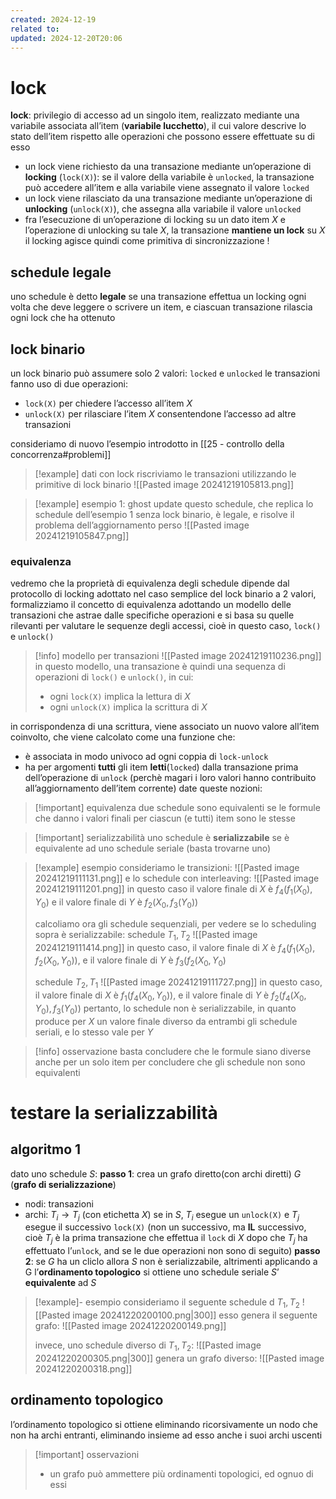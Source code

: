 ```yaml
---
created: 2024-12-19
related to: 
updated: 2024-12-20T20:06
---
```

# lock
**lock**: privilegio di accesso ad un singolo item, realizzato mediante una variabile associata all’item (**variabile lucchetto**), il cui valore descrive lo stato dell’item rispetto alle operazioni che possono essere effettuate su di esso
- un lock viene richiesto da una transazione mediante un’operazione di **locking** (`lock(X)`): se il valore della variabile è `unlocked`, la transazione può accedere all’item e alla variabile viene assegnato il valore `locked`
- un lock viene rilasciato da una transazione mediante un’operazione di **unlocking** (`unlock(X)`), che assegna alla variabile il valore `unlocked`
- fra l’esecuzione di un’operazione di locking su un dato item $X$ e l’operazione di unlocking su tale $X$, la transazione **mantiene un lock** su $X$
il locking agisce quindi come primitiva di sincronizzazione !
## schedule legale
uno schedule è detto **legale** se una transazione effettua un locking ogni volta che deve leggere o scrivere un item, e ciascuan transazione rilascia ogni lock che ha ottenuto
## lock binario
un lock binario può assumere solo 2 valori: `locked` e `unlocked`
le transazioni fanno uso di due operazioni: 
- `lock(X)` per chiedere l’accesso all’item $X$
- `unlock(X)` per rilasciare l’item $X$ consentendone l’accesso ad altre transazioni

consideriamo di nuovo l’esempio introdotto in [[25 - controllo della concorrenza#problemi]]
>[!example] dati con lock
riscriviamo le transazioni utilizzando le primitive di lock binario
![[Pasted image 20241219105813.png]]

>[!example] esempio 1: ghost update
>questo schedule, che replica lo schedule dell’esempio 1 senza lock binario, è legale, e risolve il problema dell’aggiornamento perso
![[Pasted image 20241219105847.png]]

### equivalenza
vedremo che la proprietà di equivalenza degli schedule dipende dal protocollo di locking adottato
nel caso semplice del lock binario a 2 valori, formalizziamo il concetto di equivalenza adottando un modello delle transazioni che astrae dalle specifiche operazioni e si basa su quelle rilevanti per valutare le sequenze degli accessi, cioè in questo caso, `lock()` e `unlock()`
>[!info] modello per transazioni
>![[Pasted image 20241219110236.png]]
>in questo modello, una transazione è quindi una sequenza di operazioni di `lock()` e `unlock()`, in cui:
>- ogni `lock(X)` implica la lettura di $X$
>- ogni `unlock(X)` implica la scrittura di $X$

in corrispondenza di una scrittura, viene associato un nuovo valore all’item coinvolto, che viene calcolato come una funzione che:
- è associata in modo univoco ad ogni coppia di `lock-unlock`
- ha per argomenti **tutti** gli item **letti**(`locked`) dalla transazione prima dell’operazione di `unlock` (perchè magari i loro valori hanno contribuito all’aggiornamento dell’item corrente)
date queste nozioni:
>[!important] equivalenza
due schedule sono equivalenti se le formule che danno i valori finali per ciascun (e tutti) item sono le stesse 

>[!important] serializzabilità
uno schedule è **serializzabile** se è equivalente ad uno schedule seriale (basta trovarne uno)

>[!example] esempio 
consideriamo le transizioni:
![[Pasted image 20241219111131.png]]
e lo schedule con interleaving:
![[Pasted image 20241219111201.png]]
in questo caso il valore finale di $X$ è $f_{4}(f_{1}(X_{0}), Y_{0})$ e il valore finale di $Y$ è $f_{2}(X_{0}, f_{3}(Y_{0}))$
>
>calcoliamo ora gli schedule sequenziali, per vedere se lo scheduling sopra è serializzabile:
>schedule $T_{1},T_{2}$
![[Pasted image 20241219111414.png]]
>in questo caso, il valore finale di $X$ è $f_{4}(f_{1}(X_{0}),f_{2}(X_{0},Y_{0}))$, e il valore finale di $Y$ è $f_{3}(f_{2}(X_{0},Y_{0})$
>
>schedule $T_{2},T_{1}$
>![[Pasted image 20241219111727.png]]
>in questo caso, il valore finale di $X$ è $f_{1}(f_{4}(X_{0},Y_{0}))$, e il valore finale di $Y$ è $f_{2}(f_{4}(X_{0},Y_{0}),f_{3}(Y_{0}))$
pertanto, lo schedule non è serializzabile, in quanto produce per $X$ un valore finale diverso da entrambi gli schedule seriali, e lo stesso vale per $Y$

>[!info] osservazione
>basta concludere che le formule siano diverse anche per un solo item per concludere che gli schedule non sono equivalenti

# testare la serializzabilità
## algoritmo 1
dato uno schedule $S$:
**passo 1**: crea un grafo diretto(con archi diretti) $G$ (**grafo di serializzazione**)
- nodi: transazioni
- archi: $T_{i} \to T_{j}$ (con etichetta $X$) se in $S$, $T_i$ esegue un `unlock(X)` e $T_j$ esegue il successivo `lock(X)` (non un successivo, ma **IL** successivo, cioè $T_j$ è la prima transazione che effettua il `lock` di $X$ dopo che $T_j$ ha effettuato l’`unlock`, and se le due operazioni non sono di seguito)
**passo 2**: se $G$ ha un cliclo allora $S$ non è serializzabile, altrimenti applicando a G l’**ordinamento topologico** si ottiene uno schedule seriale $S’$ **equivalente** ad $S$

>[!example]- esempio 
consideriamo il seguente schedule d $T_1,T_2$
![[Pasted image 20241220200100.png|300]]
esso genera il seguente grafo:
![[Pasted image 20241220200149.png]]
>
>invece, uno schedule diverso di $T_1,T_2$:
![[Pasted image 20241220200305.png|300]]
genera un grafo diverso:
![[Pasted image 20241220200318.png]]
## ordinamento topologico
l’ordinamento topologico si ottiene eliminando ricorsivamente un nodo che non ha archi entranti, eliminando insieme ad esso anche i suoi archi uscenti
>[!important] osservazioni
>- un grafo può ammettere più ordinamenti topologici, ed ognuo di essi 